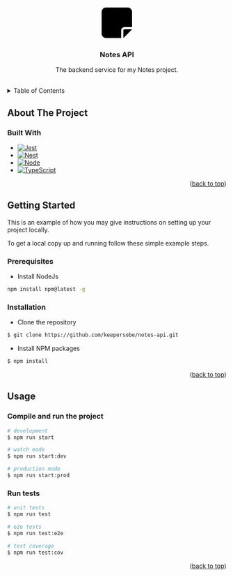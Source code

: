 <a name="readme-top"></a>

<!-- PROJECT LOGO -->
<br />
<div align="center">
  <a href="https://github.com/keepersobe/notes-client">
    <svg style="height: 80px; width: 80px;"
      xmlns="http://www.w3.org/2000/svg"
      viewBox="0 0 448 512"
    >
      <path
        d="M64 32C28.7 32 0 60.7 0 96L0 416c0 35.3 28.7 64 64 64l224 0 0-112c0-26.5 21.5-48 48-48l112 0 0-224c0-35.3-28.7-64-64-64L64 32zM448 352l-45.3 0L336 352c-8.8 0-16 7.2-16 16l0 66.7 0 45.3 32-32 64-64 32-32z"
      />
    </svg>
  </a>

<h3 align="center">Notes API</h3>

  <p align="center">
    The backend service for my Notes project.
    <br />
    <br />
  </p>
</div>

<!-- TABLE OF CONTENTS -->
<details>
  <summary>Table of Contents</summary>
  <ol>
    <li>
      <a href="#about-the-project">About The Project</a>
      <ul>
        <li><a href="#built-with">Built With</a></li>
      </ul>
    </li>
    <li>
      <a href="#getting-started">Getting Started</a>
      <ul>
        <li><a href="#prerequisites">Prerequisites</a></li>
        <li><a href="#installation">Installation</a></li>
      </ul>
    </li>
    <li>
      <a href="#usage">Usage</a>
      <ul>
        <li><a href="#compile-and-run-the-project">Compile and run the project</a></li>
        <li><a href="#run-tests">Run tests</a></li>
      </ul>
    </li>
  </ol>
</details>

<!-- ABOUT THE PROJECT -->

## About The Project

### Built With

- [![Jest][Jest.js]][Jest-url]
- [![Nest][Nest.js]][Nest-url]
- [![Node][Node.js]][Nest-url]
- [![TypeScript][TypeScript.js]][TypeScript-url]

<p align="right">(<a href="#readme-top">back to top</a>)</p>

<!-- GETTING STARTED -->

## Getting Started

This is an example of how you may give instructions on setting up your project locally.

To get a local copy up and running follow these simple example steps.

<!-- PREREQUISITES -->

### Prerequisites

- Install NodeJs

```sh
npm install npm@latest -g
```

<!-- INSTALLATION -->

### Installation

- Clone the repository

```bash
$ git clone https://github.com/keepersobe/notes-api.git
```

- Install NPM packages

```bash
$ npm install
```

<p align="right">(<a href="#readme-top">back to top</a>)</p>

<!-- USAGE -->

## Usage

### Compile and run the project

```bash
# development
$ npm run start

# watch mode
$ npm run start:dev

# production mode
$ npm run start:prod
```

### Run tests

```bash
# unit tests
$ npm run test

# e2e tests
$ npm run test:e2e

# test coverage
$ npm run test:cov
```

<p align="right">(<a href="#readme-top">back to top</a>)</p>

<!-- MARKDOWN LINKS & IMAGES -->

[Node.js]: https://img.shields.io/badge/node.js-6DA55F?style=for-the-badge&logo=node.js&logoColor=white
[Node-url]: https://nodejs.org/
[Nest.js]: https://img.shields.io/badge/nestjs-%23E0234E.svg?style=for-the-badge&logo=nestjs&logoColor=white
[Nest-url]: https://nestjs.com/
[TypeScript.js]: https://img.shields.io/badge/typescript-%23007ACC.svg?style=for-the-badge&logo=typescript&logoColor=white
[TypeScript-url]: https://www.typescriptlang.org/
[Jest.js]: https://img.shields.io/badge/-jest-%23C21325?style=for-the-badge&logo=jest&logoColor=white
[Jest-url]: https://jestjs.io/
